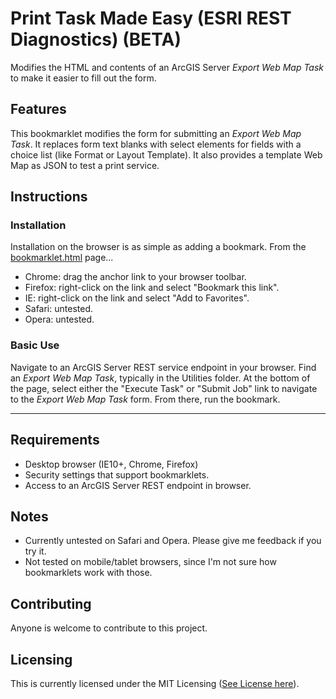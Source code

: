 # Print Task Made Easy (ESRI REST Diagnostics) (BETA)

Modifies the HTML and contents of an ArcGIS Server *Export Web Map Task* to make it easier to fill out the form.
## Features

This bookmarklet modifies the form for submitting an *Export Web Map Task*. It replaces form text blanks with select elements for fields with a choice list (like Format or Layout Template). It also provides a template Web Map as JSON to test a print service.


## Instructions

### Installation

Installation on the browser is as simple as adding a bookmark. From the [bookmarklet.html](https://github.com/raykendo/ESRI_REST_Diagnostics/blob/master/bookmarklets.html) page...

- Chrome: drag the anchor link to your browser toolbar.
- Firefox: right-click on the link and select "Bookmark this link".
- IE: right-click on the link and select "Add to Favorites".
- Safari: untested.
- Opera: untested.

### Basic Use

Navigate to an ArcGIS Server REST service endpoint in your browser. Find an *Export Web Map Task*, typically in the Utilities folder. At the bottom of the page, select either the "Execute Task" or "Submit Job" link to navigate to the *Export Web Map Task* form. From there, run the bookmark.

***

## Requirements

- Desktop browser (IE10+, Chrome, Firefox)
- Security settings that support bookmarklets.
- Access to an ArcGIS Server REST endpoint in browser.

## Notes

- Currently untested on Safari and Opera. Please give me feedback if you try it.
- Not tested on mobile/tablet browsers, since I'm not sure how bookmarklets work with those.

## Contributing

Anyone is welcome to contribute to this project.

## Licensing

This is currently licensed under the MIT Licensing ([See License here](https://github.com/raykendo/ESRI_REST_Diagnostics/blob/master/LICENSE)).
